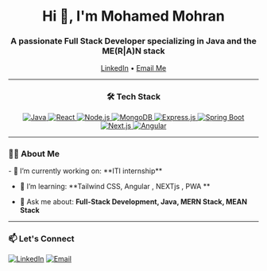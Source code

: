 <h1 align="center">Hi 👋, I'm Mohamed Mohran</h1>
<h3 align="center">A passionate Full Stack Developer specializing in Java and the ME(R|A)N stack</h3>

<p align="center">
  <a href="[https://linkedin.com/in/your-linkedin](https://www.linkedin.com/in/mohamed-mohran-6652b6188)">LinkedIn</a> • 
  <a href="mohamed.ahmed.mohran@gmail.com">Email Me</a>
</p>

---

<h3 align="center">🛠 Tech Stack</h3>
<p align="center">
  <a href="https://www.java.com/en/" target="_blank"> <img src="https://img.icons8.com/color/48/000000/java-coffee-cup-logo.png" alt="Java" /> </a>
  <a href="https://reactjs.org/" target="_blank"> <img src="https://img.icons8.com/color/48/000000/react-native.png" alt="React" /> </a>
  <a href="https://nodejs.org" target="_blank"> <img src="https://img.icons8.com/color/48/000000/nodejs.png" alt="Node.js" /> </a>
  <a href="https://www.mongodb.com/" target="_blank"> <img src="https://img.icons8.com/color/48/000000/mongodb.png" alt="MongoDB" /> </a>
  <a href="https://expressjs.com/" target="_blank"> <img src="https://img.icons8.com/fluency/48/000000/express-js.png" alt="Express.js" /> </a>
  <a href="https://spring.io/" target="_blank"> <img src="https://img.icons8.com/color/48/000000/spring-logo.png" alt="Spring Boot" /> </a>
  <a href="https://nextjs.org/" target="_blank"> <img src="https://img.icons8.com/fluency/48/000000/nextjs.png" alt="Next.js" /> </a>
  <a href="https://angular.io/" target="_blank"> <img src="https://img.icons8.com/color/48/000000/angularjs.png" alt="Angular" /> </a>

</p>

---

<h3 align="left">👨‍💻 About Me</h3>
- 🔭 I’m currently working on: **ITI internship**

- 🌱 I’m learning: **Tailwind CSS, Angular , NEXTjs , PWA **

- 💬 Ask me about: **Full-Stack Development, Java, MERN Stack, MEAN Stack**

---

<h3 align="left">📫 Let's Connect</h3>
<p align="left">
  <a href="[https://linkedin.com/in/your-linkedin](https://www.linkedin.com/in/mohamed-mohran-6652b6188)" target="_blank"><img src="https://img.icons8.com/color/48/000000/linkedin.png" alt="LinkedIn"/></a>
  <a href="mohamed.ahmed.mohran@gmail.com" target="_blank"><img src="https://img.icons8.com/color/48/000000/email.png" alt="Email"/></a>
</p>
